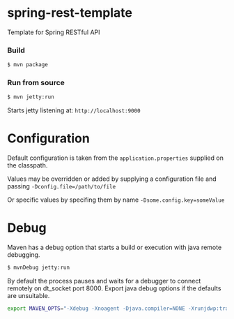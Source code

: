 # spring-rest-template

Template for Spring RESTful API 

### Build

```bash
$ mvn package
```

### Run from source

```bash
$ mvn jetty:run
```

Starts jetty listening at: `http://localhost:9000`

# Configuration

Default configuration is taken from the `application.properties` supplied on the classpath. 

Values may be overridden or added by supplying a configuration file and passing `-Dconfig.file=/path/to/file`

Or specific values by specifing them by name `-Dsome.config.key=someValue`

# Debug

Maven has a debug option that starts a build or execution with java remote debugging.

```bash
$ mvnDebug jetty:run
```

By default the process pauses and waits for a debugger to connect remotely on dt_socket port 8000. Export java debug options if the defaults are unsuitable.

```bash
export MAVEN_OPTS="-Xdebug -Xnoagent -Djava.compiler=NONE -Xrunjdwp:transport=dt_socket,address=8000,server=y,suspend=n"
```

